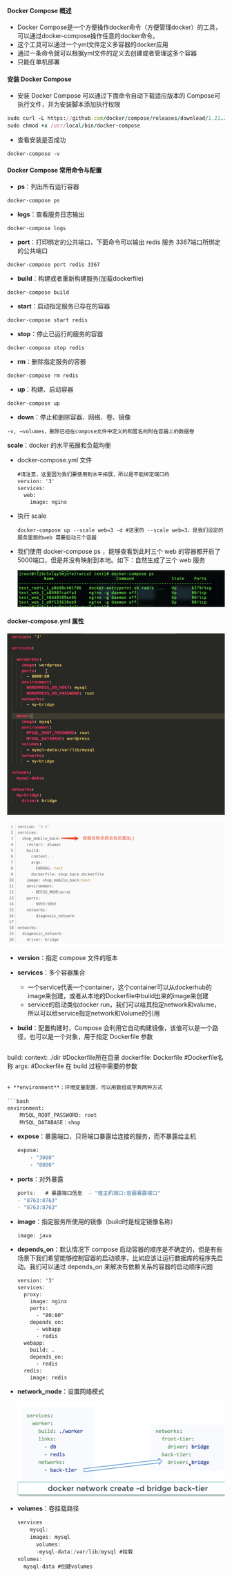 #### Docker Compose 概述

- Docker Compose是一个方便操作docker命令（方便管理docker）的工具，可以通过docker-compose操作任意的docker命令。
- 这个工具可以通过一个yml文件定义多容器的docker应用
- 通过一条命令就可以根据yml文件的定义去创建或者管理这多个容器
- ‌只能在单机部署

#### 安装 Docker Compose

- 安装 Docker Compose 可以通过下面命令自动下载适应版本的 Compose可执行文件，并为安装脚本添加执行权限

```ruby
sudo curl -L https://github.com/docker/compose/releases/download/1.21.2/docker-compose-$(uname -s)-$(uname -m) -o /usr/local/bin/docker-compose
sudo chmod +x /usr/local/bin/docker-compose
```

- 查看安装是否成功

```undefined
docker-compose -v
```

#### Docker Compose 常用命令与配置

- **ps**：列出所有运行容器

```undefined
docker-compose ps
```

- **logs**：查看服务日志输出

```undefined
docker-compose logs
```

- **port**：打印绑定的公共端口，下面命令可以输出 redis 服务 3367端口所绑定的公共端口

```undefined
docker-compose port redis 3367
```

- **build**：构建或者重新构建服务(加载dockerfile)

```undefined
docker-compose build
```

- **start**：启动指定服务已存在的容器

```undefined
docker-compose start redis 
```

- **stop**：停止已运行的服务的容器

```undefined
docker-compose stop redis 
```

- **rm**：删除指定服务的容器

```undefined
docker-compose rm redis 
```

- **up**：构建、启动容器

```undefined
docker-compose up
```

+ **down**：停止和删除容器、网络、卷、镜像

```
-v, –volumes，删除已经在compose文件中定义的和匿名的附在容器上的数据卷
```

**scale**：docker 的水平拓展和负载均衡 

+ docker-compose.yml 文件

  ```
  #请注意，这里因为我们要使用到水平拓展，所以是不能绑定端口的
  version: '3'
  services:
    web:
      image: nginx
  ```

+ 执行 scale 

  ```
  docker-compose up --scale web=3 -d #这里的 --scale web=3，是我们设定的服务里面的web 需要启动三个容器 
  ```

+ 我们使用 docker-compose ps ，能够查看到此时三个 web 的容器都开启了5000端口，但是并没有映射到本地。如下：自然生成了三个 web 服务

  ![scale](./images/scale.png)



#### docker-compose.yml 属性

![d5b29f002e8e45b2aae71f94333697c](./images/d5b29f002e8e45b2aae71f94333697c.png)

![image-20200913154003883](./images/image-20200913154003883.png)

+ **version**：指定 compose 文件的版本

+ **services**：多个容器集合

  + 一个service代表一个container，这个container可以从dockerhub的image来创建，或者从本地的Dockerfile中build出来的image来创建
  + service的启动类似docker run，我们可以给其指定network和valume，所以可以给service指定network和Volume的引用

+ **build**：配置构建时，Compose 会利用它自动构建镜像，该值可以是一个路径，也可以是一个对象，用于指定 Dockerfile 参数

  ```undefined
build:
      context: ./dir #Dockerfile所在目录
      dockerfile: Dockerfile #Dockerfile名称
      args: #Dockerfile 在 build 过程中需要的参数
  ```

+ **environment**：环境变量配置，可以用数组或字典两种方式

  ```bash
  environment:
      MYSQL_ROOT_PASSWORD: root
      MYSQL_DATABASE：shop
  ```

- **expose**：暴露端口，只将端口暴露给连接的服务，而不暴露给主机

  ```bash
  expose:
      - "3000"
      - "8000"
  ```

+ **ports**：对外暴露

  ```objectivec
  ports:   # 暴露端口信息  - "宿主机端口:容器暴露端口"
  - "8763:8763"
  - "8763:8763"
  ```

+ **image**：指定服务所使用的镜像（build时是规定镜像名称）

  ```undefined
  image: java
  ```

+ **depends_on**：默认情况下 compose 启动容器的顺序是不确定的，但是有些场景下我们希望能够控制容器的启动顺序，比如应该让运行数据库的程序先启动。我们可以通过 depends_on 来解决有依赖关系的容器的启动顺序问题

  ```
  version: '3'
  services:
    proxy:
      image: nginx
      ports:
        - "80:80"
      depends_on:
        - webapp
        - redis
    webapp:
      build: .
      depends_on:
        - redis
    redis:
      image: redis
  ```

  

+ **network_mode**：设置网络模式

  ![037c25d05d25b44d50f3400d7a2eae6](./images/037c25d05d25b44d50f3400d7a2eae6.png)

+ **volumes**：卷挂载路径

  ```csharp
  services
      mysql:
  	  images: mysql
        volumes:
  		-mysql-data:/var/lib/mysql #挂载
  volumes:
  	mysql-data #创建volumes
  ```

